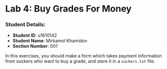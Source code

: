 # Lab 4: Buy Grades For Money

### Student Details:

- **Student ID**: u1610142
- **Student Name**: Mirkamol Khamidov
- **Section Number**: 001


In this exercises, you should make a form which takes payment information from suckers who want to buy a grade, and store it in a `suckers.txt` file.


